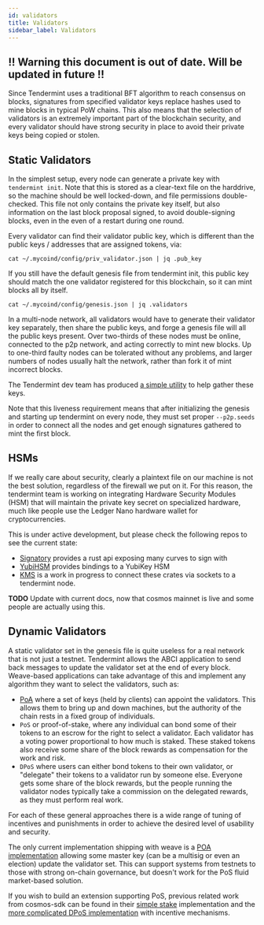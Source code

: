 ```yaml
---
id: validators 
title: Validators 
sidebar_label: Validators 
---
```


## !! Warning this document is out of date. Will be updated in future !!

Since Tendermint uses a traditional BFT algorithm to reach consensus on blocks, signatures from specified validator keys replace hashes used to mine blocks in typical PoW chains. This also means that the selection of validators is an extremely important part of the blockchain security, and every validator should have strong security in place to avoid their private keys being copied or stolen.

## Static Validators

In the simplest setup, every node can generate a private key with `tendermint init`. Note that this is stored as a clear-text file on the harddrive, so the machine should be well locked-down, and file permissions double-checked. This file not only contains the private key itself, but also information on the last block proposal signed, to avoid double-signing blocks, even in the even of a restart during one round.

Every validator can find their validator public key, which is different than the public keys / addresses that are assigned tokens, via:

``` {.sourceCode .console}
cat ~/.mycoind/config/priv_validator.json | jq .pub_key
```

If you still have the default genesis file from tendermint init, this public key should match the one validator registered for this blockchain, so it can mint blocks all by itself.

``` {.sourceCode .console}
cat ~/.mycoind/config/genesis.json | jq .validators
```

In a multi-node network, all validators would have to generate their validator key separately, then share the public keys, and forge a genesis file will all the public keys present. Over two-thirds of these nodes must be online, connected to the p2p network, and acting correctly to mint new blocks. Up to one-third faulty nodes can be tolerated without any problems, and larger numbers of nodes usually halt the network, rather than fork it of mint incorrect blocks.

The Tendermint dev team has produced [a simple utility](https://github.com/tendermint/alpha) to help gather these keys.

Note that this liveness requirement means that after initializing the genesis and starting up tendermint on every node, they must set proper `--p2p.seeds` in order to connect all the nodes and get enough signatures gathered to mint the first block.

## HSMs

If we really care about security, clearly a plaintext file on our machine is not the best solution, regardless of the firewall we put on it. For this reason, the tendermint team is working on integrating Hardware Security Modules (HSM) that will maintain the private key secret on specialized hardware, much like people use the Ledger Nano hardware wallet for cryptocurrencies.

This is under active development, but please check the following repos to see the current state:

- [Signatory](https://github.com/tendermint/signatory) provides a rust api exposing many curves to sign with
- [YubiHSM](https://github.com/tendermint/yubihsm-rs) provides bindings to a YubiKey HSM
- [KMS](https://github.com/tendermint/kms) is a work in progress to connect these crates via sockets to a tendermint node.

**TODO** Update with current docs, now that cosmos mainnet is live and some people are actually using this.

## Dynamic Validators

A static validator set in the genesis file is quite useless for a real network that is not just a testnet. Tendermint allows the ABCI application to send back messages to update the validator set at the end of every block. Weave-based applications can take advantage of this and implement any algorithm they want to select the validators, such as:

- [PoA](https://github.com/iov-one/weave/issues/32) where a set of keys (held by clients) can appoint the validators. This allows them to bring up and down machines, but the authority of the chain rests in a fixed group of individuals.
- `PoS` or proof-of-stake, where any individual can bond some of their tokens to an escrow for the right to select a validator. Each validator has a voting power proportional to how much is staked. These staked tokens also receive some share of the block rewards as compensation for the work and risk.
- `DPoS` where users can either bond tokens to their own validator, or "delegate" their tokens to a validator run by someone else. Everyone gets some share of the block rewards, but the people running the validator nodes typically take a commission on the delegated rewards, as they must perform real work.

For each of these general approaches there is a wide range of tuning of incentives and punishments in order to achieve the desired level of usability and security.

The only current implementation shipping with weave is a [POA implementation](https://godoc.org/github.com/iov-one/weave/x/validators#ApplyDiffMsg) allowing some master key (can be a multisig or even an election) update the validator set. This can support systems from testnets to those with strong on-chain governance, but doesn't work for the PoS fluid market-based solution.

If you wish to build an extension supporting PoS, previous related work from cosmos-sdk can be found in their [simple stake](https://github.com/cosmos/cosmos-sdk/tree/v0.15.1/x/simplestake) implementation and the [more complicated DPoS implementation](https://github.com/cosmos/cosmos-sdk/tree/master/x/staking) with incentive mechanisms.
